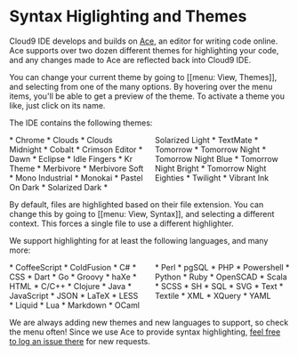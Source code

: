 # Syntax Higlighting and Themes

<!-- video  -->

Cloud9 IDE develops and builds on [Ace](https://github.com/ajaxorg/ace), an editor for writing code online. Ace supports over two dozen different themes for highlighting your code, and any changes made to Ace are reflected back into Cloud9 IDE.

You can change your current theme by going to [[menu: View, Themes]], and selecting from one of the many options. By hovering over the menu items, you'll be able to get a preview of the theme. To activate a theme you like, just click on its name.

The IDE contains the following themes:

<div markdown="1" style="-moz-column-count: 2; -moz-column-gap: 20px; -webkit-column-count: 2; -webkit-column-gap: 20px; column-count: 2; column-gap: 20px;">
* Chrome
* Clouds
* Clouds Midnight
* Cobalt
* Crimson Editor
* Dawn
* Eclipse
* Idle Fingers
* Kr Theme
* Merbivore
* Merbivore Soft
* Mono Industrial
* Monokai
* Pastel On Dark
* Solarized Dark
* Solarized Light
* TextMate
* Tomorrow
* Tomorrow Night
* Tomorrow Night Blue
* Tomorrow Night Bright
* Tomorrow Night Eighties
* Twilight
* Vibrant Ink
</div>

By default, files are highlighted based on their file extension. You can change this by going to [[menu: View, Syntax]], and selecting a different context. This forces a single file to use a different highlighter.

We support highlighting for at least the following languages, and many more:

<div markdown="1" style="-moz-column-count: 2; -moz-column-gap: 20px; -webkit-column-count: 2; -webkit-column-gap: 20px; column-count: 2; column-gap: 20px;">
* CoffeeScript
* ColdFusion
* C#
* CSS
* Dart
* Go
* Groovy
* haXe
* HTML
* C/C++
* Clojure
* Java
* JavaScript
* JSON
* LaTeX
* LESS
* Liquid
* Lua
* Markdown
* OCaml
* Perl
* pgSQL
* PHP
* Powershell
* Python
* Ruby
* OpenSCAD
* Scala
* SCSS
* SH
* SQL
* SVG
* Text
* Textile
* XML
* XQuery
* YAML
</div>

We are always adding new themes and new languages to support, so check the menu often! Since we use Ace to provide syntax highlighting, [feel free to log an issue there](https://github.com/ajaxorg/ace/issues?labels=mode-request&page=1&state=open) for new requests.
